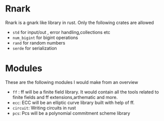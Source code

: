 # Rnark
Rnark is a gnark like library in rust. Only the following crates are allowed
- `std` for input/out , error handling,collections etc
- `num_bigint` for bigint operations
- `rand` for random numbers
- `serde` for serialization

# Modules
These are the following modules I would make from an overview
- `ff` : ff will be a finite field library. It would contain all the tools related to finite fields and ff extensions,arthematic and more.
-  `ecc`: ECC will be an elliptic curve library built with help of ff.
- `circuit`: Writing circuits in rust
- `pcs`: Pcs will be a polynomial commitment scheme library


